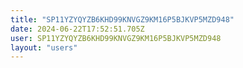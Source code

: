 ```yaml
---
title: "SP11YZYQYZB6KHD99KNVGZ9KM16P5BJKVP5MZD948"
date: 2024-06-22T17:52:51.705Z
user: SP11YZYQYZB6KHD99KNVGZ9KM16P5BJKVP5MZD948
layout: "users"
---
```

    